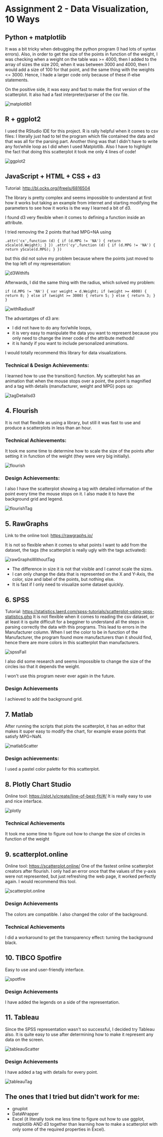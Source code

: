 
# Assignment 2 - Data Visualization, 10 Ways  

## Python + matplotlib
It was a bit tricky when debugging the python program (I had lots of syntax errors). Also, in order to get the size of the points in function of the weight, I was checking when a weight on the table was >= 4000, then I added to the array of sizes the size 200, when it was between 3000 and 4000, then I would add a size of 100 for that point, and the same thing with the weights <= 3000. Hence, I hade a larger code only because of these if-else statements.

On the positive side, it was easy and fast to make the first version of the scatterplot. It also had a fast interpreter/parser of the csv file.

![matplotlib1](matplotlib/matplotlib1.png)

## R + ggplot2

I used the RStudio IDE for this project. R is rally helpful when it comes to csv files: I literally just had to tel the program which file contained the data and that was all for the parsing part. Another thing was that I didn't have to write any for/while loop as I did when I used Matplotlib. Also I have to highlight the fact that doing this scatterplot it took me only 4 lines of code!

![ggplot2](img/ggplot2.png)

## JavaScript + HTML + CSS + d3

Tutorial:
http://bl.ocks.org/jfreels/6816504

The library is pretty complex and seems impossible to understand at first how it works but taking an example from internet and starting modifying the parameters to see how it works is the way I learned a bit of d3.

I found d3 very flexible when it comes to defining a function inside an attribute.

I tried removing the 2 points that had MPG=NA using

`.attr('cx',function (d) {
        if (d.MPG != 'NA') {
          return xScale(d.Weight);
        }
      })
      .attr('cy',function (d) {
        if (d.MPG != 'NA') {
          return yScale(d.MPG);
        }
       })`

but this did not solve my problem because where the points just moved to the top left of my representation:

![d3WithIfs](d3/d3WithIfs.png)

Afterwards, I did the same thing with the radius, which solved my problem:

`if (d.MPG != 'NA') {
          var weight = d.Weight;
          if (weight >= 4000) {
            return 8;
          } else if (weight >= 3000) {
            return 5;
          } else {
            return 3;
          }
        }`

![withRadiusIf](d3/withRadiusIf.png)

The advantatges of d3 are:
- I did not have to do any for/while loops,
- it is very easy to manipulate the data you want to represent because you only need to change the inner code of the attribute methods!
- it is handy if you want to include personalized animations.

I would totally recommend this library for data visualizations.

### Technical & Design Achievements:

I learned how to use the transition() function. My scatterplot has an animation that when the mouse stops over a point, the point is magnified and a tag with details (manufacturer, weight and MPG) pops up:

![tagDetailsd3](d3/tagDetailsd3.png)

## 4. Flourish
It is not that flexible as using a library, but still it was fast to use and produce a scatterplots in less than an hour.

### Technical Achievements:
It took me some time to determine how to scale the size of the points after setting it in function of the weight (they were very big initially).

![flourish](flourish/flourish.png)

### Design Achievements:
I also I have the scatterplot showing a tag with detailed information of the point every time the mouse stops on it. I also made it to have the background grid and legend.

![flourishTag](flourish/flourishTag.png)

## 5. RawGraphs
Link to the online tool: https://rawgraphs.io/

It is not so flexible when it comes to what points I want to add from the dataset, the tags (the scatterplot is really ugly with the tags activated):

![rawGraphsWithoutTag](rawGraphs/rawGraphsWithoutTag.png)

- The difference in size it is not that visible and I cannot scale the sizes.
- I can only change the data that is represented on the X and Y-Axis, the color, size and label of the points, but nothing else.
- It is fast if I only need to visualize some dataset quickly.

## 6. SPSS
Tutorial: https://statistics.laerd.com/spss-tutorials/scatterplot-using-spss-statistics.php
 It is not flexible when it comes to reading the csv dataset, or at least it is quite difficult for a begginer to understand all the steps
 in parsing correctly the data with this programs. This lead to errors in the Manufacturer column. When I set the color to be in function of the Manufacturer, the program found more manufacturers than it should find, hence there are more colors in this scatterplot than manufacturers.

![spssFail](spss/spssFail.png)

I also did some research and seems impossible to change the size of the circles iso that it depends the weight.

I won't use this program never ever again in the future.

### Design Achievements
I achieved to add the background grid.

## 7. Matlab
After running the scripts that plots the scatterplot, it has an editor that makes it super easy to modify the chart, for example erase points that satisfy MPG=NaN.

![matlabScatter](matlab/matlabScatter.png)

### Design achievements:
I used a pastel color palette for this scatterplot.

## 8. Plotly Chart Studio
Online tool: https://plot.ly/create/line-of-best-fit/#/
It is really easy to use and nice interface.

![plotly](plotly/plotly.png)

### Technical Achievements
It took me some time to figure out how to change the size of circles in function of the weight

## 9. scatterplot.online
Online tool: https://scatterplot.online/
One of the fastest online scatterplot creators after flourish. I only had an error once that the values of the y-axis were not represented, but just refreshing the web page, it worked perfectly again. I would recommend this tool.

![scatterplot.online](scatterplot.online/scatterplot.online.png)

### Design Achievements
The colors are compatible. I also changed the color of the background.

### Technical Achievements
I did a workaround to get the transparency effect: turning the background black.

## 10. TIBCO Spotfire
Easy to use and user-friendly interface.

![spotfire](spotfire/spotfire.png)

### Design Achievements
I have added the legends on a side of the representation.

## 11. Tableau
Since the SPSS representation wasn't so successful, I decided try Tableau also.
It is quite easy to use after determining how to make it represent any data on the screen.

![tableauScatter](tableau/tableauScatter.png)

### Design Achievements
I have added a tag with details for every point.

![tableauTag](tableau/tableauTag.png)

## The ones that I tried but didn't work for me:
- gnuplot
- DataWrapper
- Excel (it literally took me less time to figure out how to use ggplot, matplotlib AND d3 together than learning how to make a scatterplot with only some of the required properties in Excel).
